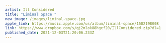 ```yaml
---
artist: Ill Considered
title: "Liminal Space "
new_image: /images/liminal-space.jpg
apple_link: https://music.apple.com/us/album/liminal-space/1582198008
link: https://www.dropbox.com/s/qj2mlok88hgcf20/IllConsidered.zip?dl=1
published_date: 2021-12-03T21:20:06.233Z
---
```

